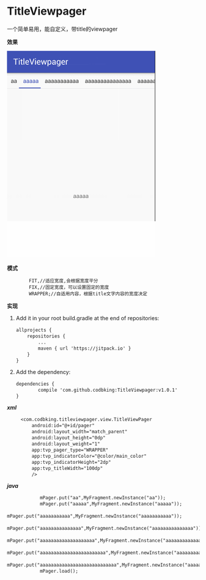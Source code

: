 # TitleViewpager
一个简单易用，能自定义，带title的viewpager


**效果**

![WRAPPER模式](my.gif)

**模式**

            FIT,//适应宽度,会根据宽度平分
            FIX,//固定宽度，可以设置固定的宽度
            WRAPPER;//自适用内容，根据title文字内容的宽度决定


 **实现**

 1. Add it in your root build.gradle at the end of repositories:

    	allprojects {
    		repositories {
    			...
    			maven { url 'https://jitpack.io' }
    		}
    	}

 2. Add the dependency:

        dependencies {
       	        compile 'com.github.codbking:TitleViewpager:v1.0.1'
       	}


 ***xml***

         <com.codbking.titleviewpager.view.TitleViewPager
             android:id="@+id/pager"
             android:layout_width="match_parent"
             android:layout_height="0dp"
             android:layout_weight="1"
             app:tvp_pager_type="WRAPPER"
             app:tvp_indicatorColor="@color/main_color"
             app:tvp_indicatorHeight="2dp"
             app:tvp_titleWidth="100dp"
             />


 ***java***


                mPager.put("aa",MyFragment.newInstance("aa"));
                mPager.put("aaaaa",MyFragment.newInstance("aaaaa"));
                mPager.put("aaaaaaaaaaa",MyFragment.newInstance("aaaaaaaaaaa"));
                mPager.put("aaaaaaaaaaaaaaa",MyFragment.newInstance("aaaaaaaaaaaaaaa"));
                mPager.put("aaaaaaaaaaaaaaaaaaaa",MyFragment.newInstance("aaaaaaaaaaaaaaaaaaaa"));
                mPager.put("aaaaaaaaaaaaaaaaaaaaaaaa",MyFragment.newInstance("aaaaaaaaaaaaaaaaaaaaaaaa"));
                mPager.put("aaaaaaaaaaaaaaaaaaaaaaaaaaaa",MyFragment.newInstance("aaaaaaaaaaaaaaaaaaaaaaaaaaaa"));
                mPager.load();



